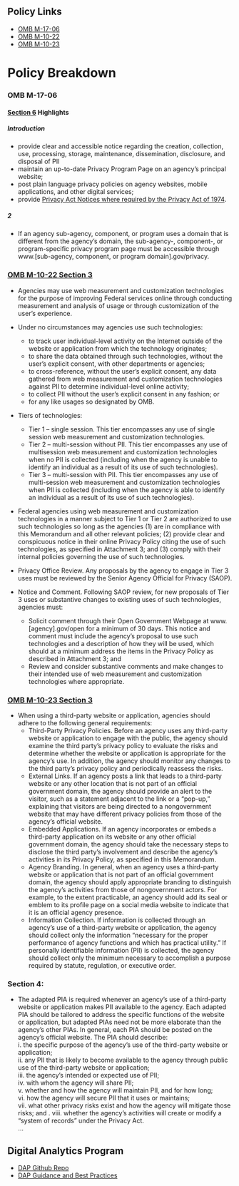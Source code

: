 

## Policy Links
* [OMB M-17-06](https://www.whitehouse.gov/sites/whitehouse.gov/files/omb/memoranda/2017/m-17-06.pdf)
* [OMB M-10-22](https://obamawhitehouse.archives.gov/sites/default/files/omb/assets/memoranda_2010/m10-22.pdf)
* [OMB M-10-23](https://obamawhitehouse.archives.gov/sites/default/files/omb/assets/memoranda_2010/m10-23.pdf)

# Policy Breakdown 

### OMB M-17-06

#### [Section 6](https://policy.cio.gov/web-policy/protect-privacy/#a-privacy-program-page) Highlights

##### _Introduction_

* provide clear and accessible notice regarding the creation, collection, use, processing, storage,
maintenance, dissemination, disclosure, and disposal of PII
* maintain an up-to-date Privacy Program Page on an agency’s principal website; 
* post plain language privacy policies on agency websites, mobile applications, and other digital services; 
* provide [Privacy Act Notices where required by the Privacy Act of 1974](https://docs.google.com/a/gsa.gov/document/d/1CcVLPNNra1WCGqHewK2ojQ_ysHcGxmJ1IlsCo9pAiSU/edit?usp=drive_web).

##### _2_ 

*  If an agency sub-agency, component, or program uses a domain that is different from the agency’s domain, the sub-agency-, component-, or program-specific privacy program page must be accessible through www.[sub-agency, component, or program domain].gov/privacy.


### [OMB M-10-22 Section 3](https://obamawhitehouse.archives.gov/sites/default/files/omb/assets/memoranda_2010/m10-22.pdf)

*  Agencies may use web measurement and customization technologies for the purpose of improving Federal services online through conducting measurement and analysis of usage or through customization of the user’s experience.
* Under no circumstances may agencies use such technologies:
  * to track user individual-level activity on the Internet outside of the website or application from which the technology originates;
  * to share the data obtained through such technologies, without the user’s explicit consent, with other departments or agencies;
  * to cross-reference, without the user’s explicit consent, any data gathered from web measurement and customization technologies against PII to determine individual-level online activity;  
  * to collect PII without the user’s explicit consent in any fashion; or   
  * for any like usages so designated by OMB.  
  
* Tiers of technologies:

  * Tier 1 – single session. This tier encompasses any use of single session web measurement and customization technologies.
  * Tier 2 – multi-session without PII. This tier encompasses any use of multisession web measurement and customization technologies when no PII is collected (including when the agency is unable to identify an individual as a result
of its use of such technologies).
  * Tier 3 – multi-session with PII. This tier encompasses any use of multi-session web measurement and customization technologies when PII is collected (including when the agency is able to identify an individual as a result of its use of such technologies). 

* Federal agencies using web measurement and customization technologies in a manner subject to Tier 1 or Tier 2 are authorized to use such technologies so long as the agencies (1) are in compliance with this Memorandum and all other relevant policies; (2) provide clear and conspicuous notice in their online Privacy Policy citing the use of such technologies, as specified in Attachment 3; and (3) comply
with their internal policies governing the use of such technologies.
* Privacy Office Review. Any proposals by the agency to engage in Tier 3 uses must be reviewed by the Senior Agency Official for Privacy (SAOP).

* Notice and Comment. Following SAOP review, for new proposals of Tier 3 uses or substantive changes to existing uses of such technologies, agencies must: 
  * Solicit comment through their Open Government Webpage at www.[agency].gov/open for a minimum of 30 days. This notice and comment
must include the agency’s proposal to use such technologies and a description of how they will be used, which should at a minimum address the items in the Privacy Policy as described in Attachment 3; and
  * Review and consider substantive comments and make changes to their intended use of web measurement and customization technologies where appropriate. 

### [OMB M-10-23 Section 3](https://obamawhitehouse.archives.gov/sites/default/files/omb/assets/memoranda_2010/m10-23.pdf)

* When using a third-party website or application, agencies should adhere to the following
general requirements:
  * Third-Party Privacy Policies. Before an agency uses any third-party website or application to engage with the public, the agency should examine the third party’s privacy policy to evaluate the risks and determine whether the website or application
is appropriate for the agency’s use. In addition, the agency should monitor any changes to the third party’s privacy policy and periodically reassess the risks.
  * External Links. If an agency posts a link that leads to a third-party website or any other location that is not part of an official government domain, the agency should provide an alert to the visitor, such as a statement adjacent to the link or a “pop-up,”
explaining that visitors are being directed to a nongovernment website that may have different privacy policies from those of the agency’s official website.
  * Embedded Applications. If an agency incorporates or embeds a third-party application on its website or any other official government domain, the agency should take the necessary steps to disclose the third party’s involvement and describe the agency’s activities in its Privacy Policy, as specified in this Memorandum. 
  * Agency Branding. In general, when an agency uses a third-party website or application that is not part of an official government domain, the agency should apply appropriate branding to distinguish the agency’s activities from those of
nongovernment actors. For example, to the extent practicable, an agency should add its seal or emblem to its profile page on a social media website to indicate that it is an official agency presence.
  * Information Collection. If information is collected through an agency’s use of a third-party website or application, the agency should collect only the information “necessary for the proper performance of agency functions and which has practical utility.” If personally identifiable information (PII) is collected, the agency should collect only the minimum necessary to accomplish a purpose required by statute, regulation, or executive order.

### Section 4:

* The adapted PIA is required whenever an agency’s use of a third-party website or application makes PII available to the agency. Each adapted PIA should be tailored to address the specific functions of the website or application, but adapted PIAs need not be more elaborate than the agency’s other PIAs. In general, each PIA should be posted on the agency’s official website.
The PIA should describe:  
i. the specific purpose of the agency’s use of the third-party website or
application;  
ii. any PII that is likely to become available to the agency through public use
of the third-party website or application;  
iii. the agency’s intended or expected use of PII;  
iv. with whom the agency will share PII;   
v. whether and how the agency will maintain PII, and for how long;  
vi. how the agency will secure PII that it uses or maintains;  
vii. what other privacy risks exist and how the agency will mitigate those
risks; and . 
viii. whether the agency’s activities will create or modify a “system of records”
under the Privacy Act.  
...

## Digital Analytics Program
* [DAP Github Repo](https://github.com/18F/analytics.usa.gov)
* [DAP Guidance and Best Practices](https://www.digitalgov.gov/services/dap/dap-digital-metrics-guidance-and-best-practices/)



